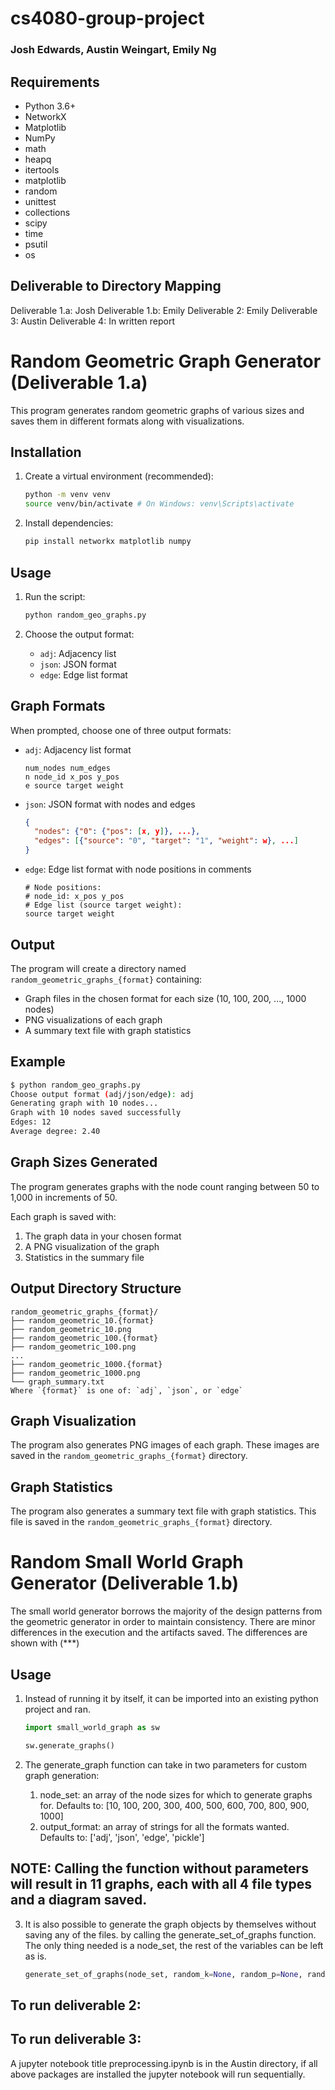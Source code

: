 # cs4080-group-project

### Josh Edwards, Austin Weingart, Emily Ng

## Requirements

- Python 3.6+
- NetworkX
- Matplotlib
- NumPy
- math
- heapq
- itertools 
- matplotlib
- random
- unittest
- collections
- scipy
- time
- psutil
- os

## Deliverable to Directory Mapping
Deliverable 1.a: Josh
Deliverable 1.b: Emily
Deliverable 2: Emily 
Deliverable 3: Austin
Deliverable 4: In written report

# Random Geometric Graph Generator (Deliverable 1.a)

This program generates random geometric graphs of various sizes and saves them in different formats along with visualizations.


## Installation

1. Create a virtual environment (recommended):
   ```bash
   python -m venv venv
   source venv/bin/activate # On Windows: venv\Scripts\activate
   ```

2. Install dependencies:
   ```bash
   pip install networkx matplotlib numpy
   ```

## Usage

1. Run the script:  
   ```bash
   python random_geo_graphs.py
   ```

2. Choose the output format:
   - `adj`: Adjacency list  
   - `json`: JSON format  
   - `edge`: Edge list format

## Graph Formats

When prompted, choose one of three output formats:
- `adj`: Adjacency list format
  ```
  num_nodes num_edges
  n node_id x_pos y_pos
  e source target weight
  ```
- `json`: JSON format with nodes and edges
  ```json
  {
    "nodes": {"0": {"pos": [x, y]}, ...},
    "edges": [{"source": "0", "target": "1", "weight": w}, ...]
  }
  ```
- `edge`: Edge list format with node positions in comments
  ```
  # Node positions:
  # node_id: x_pos y_pos
  # Edge list (source target weight):
  source target weight
  ```

## Output

The program will create a directory named `random_geometric_graphs_{format}` containing:
- Graph files in the chosen format for each size (10, 100, 200, ..., 1000 nodes)
- PNG visualizations of each graph
- A summary text file with graph statistics

## Example

```bash
$ python random_geo_graphs.py
Choose output format (adj/json/edge): adj
Generating graph with 10 nodes...
Graph with 10 nodes saved successfully
Edges: 12
Average degree: 2.40
```


## Graph Sizes Generated

The program generates graphs with the node count ranging between 50 to 1,000 in increments of 50.

Each graph is saved with:
1. The graph data in your chosen format
2. A PNG visualization of the graph
3. Statistics in the summary file

## Output Directory Structure

```
random_geometric_graphs_{format}/
├── random_geometric_10.{format}
├── random_geometric_10.png
├── random_geometric_100.{format}
├── random_geometric_100.png
...
├── random_geometric_1000.{format}
├── random_geometric_1000.png
└── graph_summary.txt
Where `{format}` is one of: `adj`, `json`, or `edge`
```

## Graph Visualization

The program also generates PNG images of each graph. These images are saved in the `random_geometric_graphs_{format}` directory.    

## Graph Statistics

The program also generates a summary text file with graph statistics. This file is saved in the `random_geometric_graphs_{format}` directory.


# Random Small World Graph Generator (Deliverable 1.b)

The small world generator borrows the majority of the design patterns from the geometric generator in order to maintain consistency.  There are minor differences in the execution and the artifacts saved.  The differences are shown with (***)

## Usage

1. Instead of running it by itself, it can be imported into an existing python project and ran. 
   ```python
   import small_world_graph as sw

   sw.generate_graphs()
   ```

2. The generate_graph function can take in two parameters for custom graph generation:
   1. node_set: an array of the node sizes for which to generate graphs for.  Defaults to:  [10, 100, 200, 300, 400, 500, 600, 700, 800, 900, 1000]
   2. output_format: an array of strings for all the formats wanted.  Defaults to: ['adj', 'json', 'edge', 'pickle']

## NOTE: Calling the function without parameters will result in 11 graphs, each with all 4 file types and a diagram saved.

   3. It is also possible to generate the graph objects by themselves without saving any of the files. by calling the generate_set_of_graphs function.  The only thing needed is a node_set, the rest of the variables can be left as is. 
      ```python
      generate_set_of_graphs(node_set, random_k=None, random_p=None, random_weights=False, seed=None)
      ```

## To run deliverable 2:

   


## To run deliverable 3:

   A jupyter notebook title preprocessing.ipynb is in the Austin directory, if all above packages are installed the jupyter notebook will run sequentially.
   

